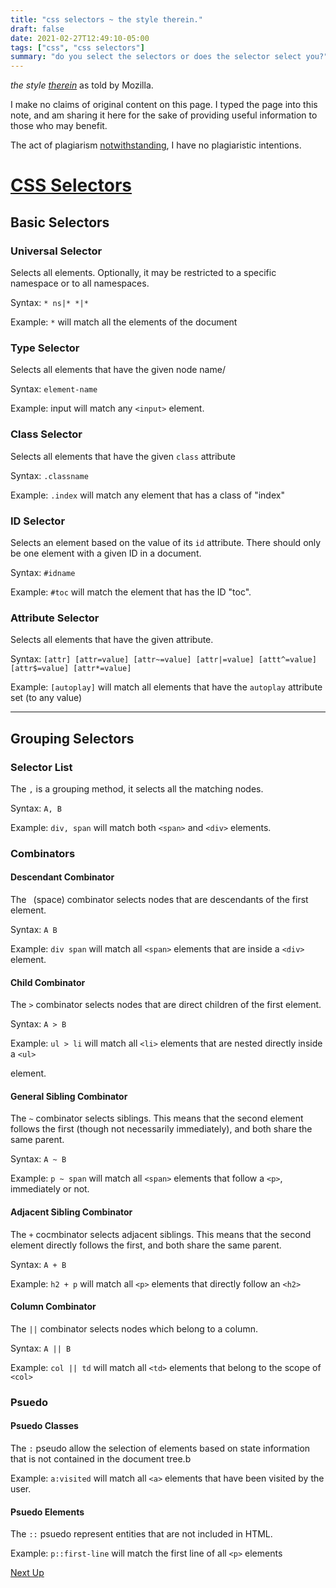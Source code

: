 ```yaml
---
title: "css selectors ~ the style therein."
draft: false
date: 2021-02-27T12:49:10-05:00
tags: ["css", "css selectors"]
summary: "do you select the selectors or does the selector select you?"
---
```

*the style [therein](https://www.wordnik.com/words/therein)*
as told by Mozilla. 

I make no claims of original content on this page. 
I typed the page into this note, and am sharing it here for the sake of providing useful information to those who may benefit.

The act of plagiarism [notwithstanding](https://www.wordnik.com/words/notwithstanding), I have no plagiaristic intentions.

# [CSS Selectors](https://developer.mozilla.org/en-US/docs/Web/CSS/CSS_Selectors#combinators#combinators)

## Basic Selectors

### Universal Selector

Selects all elements. Optionally, it may be restricted to a specific namespace or to all namespaces.

Syntax: `* ns|* *|*`

Example: `*` will match all the elements of the document

### Type Selector

Selects all elements that have the given node name/

Syntax: `element-name`

Example: input will match any `<input>` element.

### Class Selector

Selects all elements that have the given `class` attribute

Syntax: `.classname`

Example: `.index` will match any element that has a class of "index"

### ID Selector

Selects an element based on the value of its `id` attribute. There should only be one element with a given ID in a document.

Syntax: `#idname`

Example: `#toc` will match the element that has the ID "toc".

### Attribute Selector

Selects all elements that have the given attribute. 

Syntax: `[attr] [attr=value] [attr~=value] [attr|=value] [attt^=value] [attr$=value] [attr*=value]`

Example: `[autoplay]` will match all elements that have the `autoplay` attribute set (to any value)

---

## Grouping Selectors

### Selector List

The `,` is a grouping method, it selects all the matching nodes.

Syntax: `A, B`

Example: `div, span` will match both `<span>` and `<div>` elements.

### Combinators

#### **Descendant Combinator**

The ` `(space) combinator selects nodes that are descendants of the first element.

Syntax: `A B`

Example: `div span` will match all `<span>` elements that are inside a `<div>` element.

#### **Child Combinator**

The `>` combinator selects nodes that are direct children of the first element.

Syntax: `A > B`

Example: `ul > li` will match all `<li>` elements that are nested directly inside a `<ul>`

element.

#### **General Sibling Combinator**

The `~` combinator selects siblings. This means that the second element follows the first (though not necessarily immediately), and both share the same parent.

Syntax: `A ~ B`

Example: `p ~ span` will match all `<span>` elements that follow a `<p>`, immediately or not.

#### Adjacent Sibling Combinator

The `+` cocmbinator selects adjacent siblings. This means that the second element directly follows the first, and both share the same parent.

Syntax: `A + B`

Example: `h2 + p` will match all `<p>` elements that directly follow an `<h2>`

#### Column Combinator

The `||` combinator selects nodes which belong to a column.

Syntax: `A || B`

Example: `col || td` will match all `<td>` elements that belong to the scope of `<col>`

### Psuedo

#### Psuedo Classes

The `:` pseudo allow the selection of elements based on state information that is not contained in the document tree.b 

Example: `a:visited` will match all `<a>` elements that have been visited by the user.

#### Psuedo Elements

The `::` psuedo represent entities that are not included in HTML.

Example: `p::first-line` will match the first line of all `<p>` elements



[Next Up](https://developer.mozilla.org/en-US/docs/Web/CSS/CSS_Selectors/Using_the_:target_pseudo-class_in_selectors)

